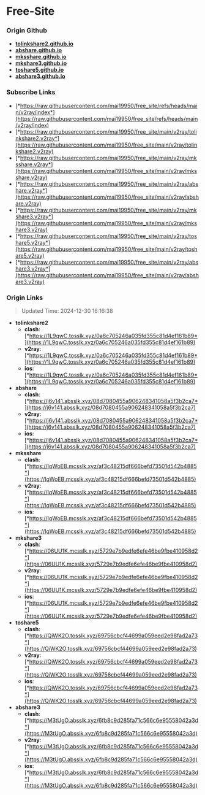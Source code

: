 # Free-Site

### Origin Github

- [**tolinkshare2.github.io**](https://github.com/tolinkshare2/tolinkshare2.github.io)
- [**abshare.github.io**](https://github.com/abshare/abshare.github.io)
- [**mksshare.github.io**](https://github.com/mksshare/mksshare.github.io)
- [**mkshare3.github.io**](https://github.com/mkshare3/mkshare3.github.io)
- [**toshare5.github.io**](https://github.com/toshare5/toshare5.github.io)
- [**abshare3.github.io**](https://github.com/abshare3/abshare3.github.io)

### Subscribe Links

- [*https://raw.githubusercontent.com/mai19950/free_site/refs/heads/main/v2ray/index*](https://raw.githubusercontent.com/mai19950/free_site/refs/heads/main/v2ray/index)
- [*https://raw.githubusercontent.com/mai19950/free_site/main/v2ray/tolinkshare2.v2ray*](https://raw.githubusercontent.com/mai19950/free_site/main/v2ray/tolinkshare2.v2ray)
- [*https://raw.githubusercontent.com/mai19950/free_site/main/v2ray/mksshare.v2ray*](https://raw.githubusercontent.com/mai19950/free_site/main/v2ray/mksshare.v2ray)
- [*https://raw.githubusercontent.com/mai19950/free_site/main/v2ray/abshare.v2ray*](https://raw.githubusercontent.com/mai19950/free_site/main/v2ray/abshare.v2ray)
- [*https://raw.githubusercontent.com/mai19950/free_site/main/v2ray/mkshare3.v2ray*](https://raw.githubusercontent.com/mai19950/free_site/main/v2ray/mkshare3.v2ray)
- [*https://raw.githubusercontent.com/mai19950/free_site/main/v2ray/toshare5.v2ray*](https://raw.githubusercontent.com/mai19950/free_site/main/v2ray/toshare5.v2ray)
- [*https://raw.githubusercontent.com/mai19950/free_site/main/v2ray/abshare3.v2ray*](https://raw.githubusercontent.com/mai19950/free_site/main/v2ray/abshare3.v2ray)

### Origin Links

> Updated Time: 2024-12-30 16:16:38

- **tolinkshare2**
  - **clash**: [*https://1L9qwC.tosslk.xyz/0a6c705246a035fd355c81d4ef161b89*](https://1L9qwC.tosslk.xyz/0a6c705246a035fd355c81d4ef161b89)
  - **v2ray**: [*https://1L9qwC.tosslk.xyz/0a6c705246a035fd355c81d4ef161b89*](https://1L9qwC.tosslk.xyz/0a6c705246a035fd355c81d4ef161b89)
  - **ios**: [*https://1L9qwC.tosslk.xyz/0a6c705246a035fd355c81d4ef161b89*](https://1L9qwC.tosslk.xyz/0a6c705246a035fd355c81d4ef161b89)
- **abshare**
  - **clash**: [*https://j6v141.absslk.xyz/08d7080455a906248341058a5f3b2ca7*](https://j6v141.absslk.xyz/08d7080455a906248341058a5f3b2ca7)
  - **v2ray**: [*https://j6v141.absslk.xyz/08d7080455a906248341058a5f3b2ca7*](https://j6v141.absslk.xyz/08d7080455a906248341058a5f3b2ca7)
  - **ios**: [*https://j6v141.absslk.xyz/08d7080455a906248341058a5f3b2ca7*](https://j6v141.absslk.xyz/08d7080455a906248341058a5f3b2ca7)
- **mksshare**
  - **clash**: [*https://IqWoEB.mcsslk.xyz/af3c48215df666befd73501d542b4885*](https://IqWoEB.mcsslk.xyz/af3c48215df666befd73501d542b4885)
  - **v2ray**: [*https://IqWoEB.mcsslk.xyz/af3c48215df666befd73501d542b4885*](https://IqWoEB.mcsslk.xyz/af3c48215df666befd73501d542b4885)
  - **ios**: [*https://IqWoEB.mcsslk.xyz/af3c48215df666befd73501d542b4885*](https://IqWoEB.mcsslk.xyz/af3c48215df666befd73501d542b4885)
- **mkshare3**
  - **clash**: [*https://06UU1K.mcsslk.xyz/5729e7b9edfe6efe46be9fbe410958d2*](https://06UU1K.mcsslk.xyz/5729e7b9edfe6efe46be9fbe410958d2)
  - **v2ray**: [*https://06UU1K.mcsslk.xyz/5729e7b9edfe6efe46be9fbe410958d2*](https://06UU1K.mcsslk.xyz/5729e7b9edfe6efe46be9fbe410958d2)
  - **ios**: [*https://06UU1K.mcsslk.xyz/5729e7b9edfe6efe46be9fbe410958d2*](https://06UU1K.mcsslk.xyz/5729e7b9edfe6efe46be9fbe410958d2)
- **toshare5**
  - **clash**: [*https://QiWK2O.tosslk.xyz/69756cbcf44699a059eed2e98fad2a73*](https://QiWK2O.tosslk.xyz/69756cbcf44699a059eed2e98fad2a73)
  - **v2ray**: [*https://QiWK2O.tosslk.xyz/69756cbcf44699a059eed2e98fad2a73*](https://QiWK2O.tosslk.xyz/69756cbcf44699a059eed2e98fad2a73)
  - **ios**: [*https://QiWK2O.tosslk.xyz/69756cbcf44699a059eed2e98fad2a73*](https://QiWK2O.tosslk.xyz/69756cbcf44699a059eed2e98fad2a73)
- **abshare3**
  - **clash**: [*https://M3tUgO.absslk.xyz/6fb8c9d285fa71c566c6e95558042a3d*](https://M3tUgO.absslk.xyz/6fb8c9d285fa71c566c6e95558042a3d)
  - **v2ray**: [*https://M3tUgO.absslk.xyz/6fb8c9d285fa71c566c6e95558042a3d*](https://M3tUgO.absslk.xyz/6fb8c9d285fa71c566c6e95558042a3d)
  - **ios**: [*https://M3tUgO.absslk.xyz/6fb8c9d285fa71c566c6e95558042a3d*](https://M3tUgO.absslk.xyz/6fb8c9d285fa71c566c6e95558042a3d)
